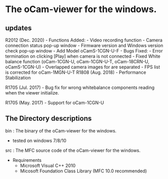 # The oCam-viewer for the windows.
## updates
R2012 (Dec. 2020)
    - Functions Added:
        - Video recording function
        - Camera connection status pop-up window
        - Firmware version and Windows version check pop-up window
        - Add Model oCamS-1CGN-U-F
    - Bugs Fixed:
        - Error termination on clicking [Play] when camera is not connected
        - Fixed White balance function (oCam-1CGN-U, oCam-1CGN-U-T, oCam-18CRN-U, oCamS-1CGN-U)
        - Overlapped camera images for  are separated
        - FPS list is corrected for oCam-1MGN-U-T
R1808 (Aug. 2018)
    - Performance Stabilization

R1705 (Jul. 2017)
    - Bug fix for wrong whitebalance components reading when the viewer initialize.

R1705 (May. 2017)
    - Support for oCam-1CGN-U
  
   
## The Directory descriptions
bin : The binary of the oCam-viewer for the windows.
- tested on windows 7/8/10
    
src : The MFC source code of the oCam-viewer for the windows.
- Requirements
    - Microsoft Visual C++ 2010
    - Micosoft Foundation Class Library (MFC 10.0 recommended)
